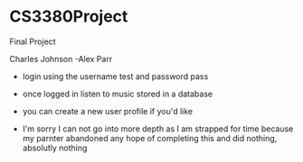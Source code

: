 # CS3380Project
Final Project

Charles Johnson
-Alex Parr






* login using the username test and password pass
* once logged in listen to music stored in a database
* you can create a new user profile if you'd like

* I'm sorry I can not go into more depth as I am strapped for time because my parnter abandoned any hope of completing this and did nothing, absolutly nothing 
